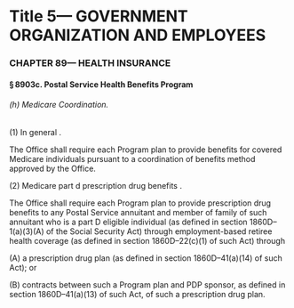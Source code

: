 
# Title 5— GOVERNMENT ORGANIZATION AND EMPLOYEES
### CHAPTER 89— HEALTH INSURANCE
#### § 8903c. Postal Service Health Benefits Program
###### (h) Medicare Coordination.

(1) In general .

The Office shall require each Program plan to provide benefits for covered Medicare individuals pursuant to a coordination of benefits method approved by the Office.

(2) Medicare part d prescription drug benefits .

The Office shall require each Program plan to provide prescription drug benefits to any Postal Service annuitant and member of family of such annuitant who is a part D eligible individual (as defined in section 1860D–1(a)(3)(A) of the Social Security Act) through employment-based retiree health coverage (as defined in section 1860D–22(c)(1) of such Act) through

(A) a prescription drug plan (as defined in section 1860D–41(a)(14) of such Act); or

(B) contracts between such a Program plan and PDP sponsor, as defined in section 1860D–41(a)(13) of such Act, of such a prescription drug plan.
